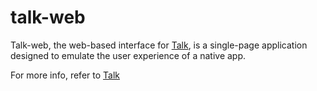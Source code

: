 # talk-web

Talk-web, the web-based interface for [Talk](https://github.com/proxoar/talk), is a single-page application designed to
emulate the user experience of a native app.

For more info, refer to [Talk](https://github.com/proxoar/talk)